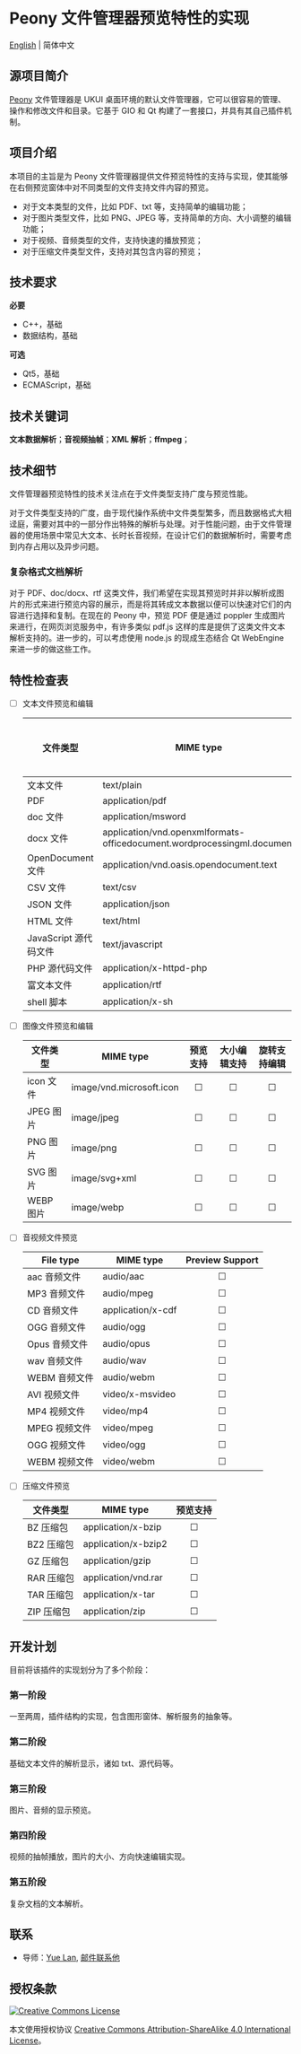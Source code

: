 # Peony 文件管理器预览特性的实现

[English] | 简体中文

[English]: ../en_US/Implementation&#32;of&#32;the&#32;Peony&#32;File&#32;Manager&#32;preview&#32;feature.md

## 源项目简介

[Peony] 文件管理器是 UKUI 桌面环境的默认文件管理器，它可以很容易的管理、操作和修改文件和目录。它基于 GIO 和 Qt 构建了一套接口，并具有其自己插件机制。

[Peony]: https://github.com/ukui/peony

## 项目介绍

本项目的主旨是为 Peony 文件管理器提供文件预览特性的支持与实现，使其能够在右侧预览窗体中对不同类型的文件支持文件内容的预览。

  * 对于文本类型的文件，比如 PDF、txt 等，支持简单的编辑功能；
  * 对于图片类型文件，比如 PNG、JPEG 等，支持简单的方向、大小调整的编辑功能；
  * 对于视频、音频类型的文件，支持快速的播放预览；
  * 对于压缩文件类型文件，支持对其包含内容的预览；
  
## 技术要求

**必要**

  - C++，基础
  - 数据结构，基础

**可选**

  - Qt5，基础
  - ECMAScript，基础

## 技术关键词

**文本数据解析**；**音视频抽帧**；**XML 解析**；**ffmpeg**；

## 技术细节

文件管理器预览特性的技术关注点在于文件类型支持广度与预览性能。

对于文件类型支持的广度，由于现代操作系统中文件类型繁多，而且数据格式大相迳庭，需要对其中的一部分作出特殊的解析与处理。对于性能问题，由于文件管理器的使用场景中常见大文本、长时长音视频，在设计它们的数据解析时，需要考虑到内存占用以及异步问题。

### 复杂格式文档解析

对于 PDF、doc/docx、rtf 这类文件，我们希望在实现其预览时并非以解析成图片的形式来进行预览内容的展示，而是将其转成文本数据以便可以快速对它们的内容进行选择和复制。在现在的 Peony 中，预览 PDF 便是通过 poppler 生成图片来进行，在网页浏览服务中，有许多类似 pdf.js 这样的库是提供了这类文件文本解析支持的。进一步的，可以考虑使用 node.js 的现成生态结合 Qt WebEngine 来进一步的做这些工作。


## 特性检查表

  * [ ] 文本文件预览和编辑
    
    | 文件类型              | MIME type                                                               | 预览支持 | 编辑支持 |
    |-----------------------|-------------------------------------------------------------------------|:--------:|:--------:|
    | 文本文件              | text/plain                                                              | &#9744;  | &#9744;  |
    | PDF                   | application/pdf                                                         | &#9744;  | &#9744;  |
    | doc 文件              | application/msword                                                      | &#9744;  | &#9744;  |
    | docx 文件             | application/vnd.openxmlformats-officedocument.wordprocessingml.document | &#9744;  | &#9744;  |
    | OpenDocument 文件     | application/vnd.oasis.opendocument.text                                 | &#9744;  | &#9744;  |
    | CSV 文件              | text/csv                                                                | &#9744;  | &#9744;  |
    | JSON 文件             | application/json                                                        | &#9744;  | &#9744;  |
    | HTML 文件             | text/html                                                               | &#9744;  | &#9744;  |
    | JavaScript 源代码文件 | text/javascript                                                         | &#9744;  | &#9744;  |
    | PHP 源代码文件        | application/x-httpd-php                                                 | &#9744;  | &#9744;  |
    | 富文本文件            | application/rtf                                                         | &#9744;  | &#9744;  |
    | shell 脚本            | application/x-sh                                                        | &#9744;  | &#9744;  |
    
  * [ ] 图像文件预览和编辑
  
    | 文件类型  | MIME type                | 预览支持 | 大小编辑支持 | 旋转支持编辑 |
    |-----------|--------------------------|:--------:|:------------:|:------------:|
    | icon 文件 | image/vnd.microsoft.icon | &#9744;  | &#9744;      | &#9744;      |
    | JPEG 图片 | image/jpeg               | &#9744;  | &#9744;      | &#9744;      |
    | PNG 图片  | image/png                | &#9744;  | &#9744;      | &#9744;      |
    | SVG 图片  | image/svg+xml            | &#9744;  | &#9744;      | &#9744;      |
    | WEBP 图片 | image/webp               | &#9744;  | &#9744;      | &#9744;      |
  
  * [ ] 音视频文件预览
  
    | File type     | MIME type         | Preview Support |
    |---------------|-------------------|:---------------:|
    | aac 音频文件  | audio/aac         | &#9744;         |
    | MP3 音频文件  | audio/mpeg        | &#9744;         |
    | CD 音频文件   | application/x-cdf | &#9744;         |
    | OGG 音频文件  | audio/ogg         | &#9744;         |
    | Opus 音频文件 | audio/opus        | &#9744;         |
    | wav 音频文件  | audio/wav         | &#9744;         |
    | WEBM 音频文件 | audio/webm        | &#9744;         |
    | AVI 视频文件  | video/x-msvideo   | &#9744;         |
    | MP4 视频文件  | video/mp4         | &#9744;         |
    | MPEG 视频文件 | video/mpeg        | &#9744;         |
    | OGG 视频文件  | video/ogg         | &#9744;         |
    | WEBM 视频文件 | video/webm        | &#9744;         |
  
  * [ ] 压缩文件预览
    
    | 文件类型   | MIME type           | 预览支持 |
    |------------|---------------------|:--------:|
    | BZ 压缩包  | application/x-bzip  | &#9744;  |
    | BZ2 压缩包 | application/x-bzip2 | &#9744;  |
    | GZ 压缩包  | application/gzip    | &#9744;  |
    | RAR 压缩包 | application/vnd.rar | &#9744;  |
    | TAR 压缩包 | application/x-tar   | &#9744;  |
    | ZIP 压缩包 | application/zip     | &#9744;  |

## 开发计划

目前将该插件的实现划分为了多个阶段：

### 第一阶段

一至两周，插件结构的实现，包含图形窗体、解析服务的抽象等。

### 第二阶段

基础文本文件的解析显示，诸如 txt、源代码等。

### 第三阶段

图片、音频的显示预览。

### 第四阶段

视频的抽帧播放，图片的大小、方向快速编辑实现。

### 第五阶段

复杂文档的文本解析。

## 联系

  * 导师：[Yue Lan], [邮件联系他]

[Yue Lan]: https://github.com/Yue-Lan
[邮件联系他]: mailto:lanyue@kylinos.cn

## 授权条款

[![Creative Commons License](https://i.creativecommons.org/l/by-sa/4.0/88x31.png)](http://creativecommons.org/licenses/by-sa/4.0/)

本文使用授权协议 [Creative Commons Attribution-ShareAlike 4.0 International License]。

[Creative Commons Attribution-ShareAlike 4.0 International License]: http://creativecommons.org/licenses/by-sa/4.0/
